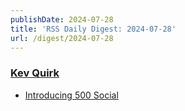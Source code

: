 ```yaml
---
publishDate: 2024-07-28
title: 'RSS Daily Digest: 2024-07-28'
url: /digest/2024-07-28
---
```


### [Kev Quirk](https://kevquirk.com/)

  * [Introducing 500 Social](https://kevquirk.com/blog/introducing-500-social)
  
